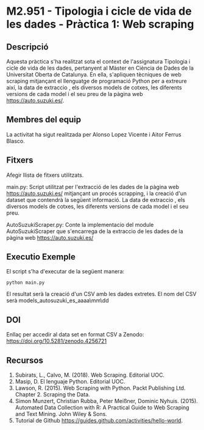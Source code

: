 # M2.951 - Tipologia i cicle de vida de les dades - Pràctica 1: Web scraping

## Descripció

Aquesta pràctica s'ha realitzat sota el context de l'assignatura Tipologia i cicle de vida de les dades, pertanyent al Màster en Ciència de Dades de la Universitat Oberta de Catalunya. En ella, s'apliquen tècniques de web scraping mitjançant el llenguatge de programació Python per a extreure així, la data de extraccio , els diversos models de cotxes, les diferents versions de cada model i el seu preu de la pàgina web https://auto.suzuki.es/. 


## Membres del equip 

La activitat ha sigut realitzada per Alonso Lopez Vicente i Aitor Ferrus Blasco.


## Fitxers

Afegir llista de fitxers utilitzats.

main.py: Script utilitzat per l'extracció de les dades de la pàgina web https://auto.suzuki.es/ mitjançant un procés scrapping, i la creació d'un dataset que contendrà la següent informació. La data de extraccio , els diversos models de cotxes, les diferents versions de cada model i el seu preu.

AutoSuzukiScraper.py: Conte la implementacio del module AutoSuzukiScraper que s'encarrega de la extraccio de les dades de la pàgina web https://auto.suzuki.es/

## Executio Exemple

El script s'ha d'executar de la següent manera:

```
python main.py
```

El resultat serà la creació d'un CSV amb les dades extretes. El nom del CSV serà models_autosuzuki_es_aaaa\mm\dd

## DOI

Enllaç per accedir al data set en format CSV a Zenodo: https://doi.org/10.5281/zenodo.4256721 

## Recursos

1. Subirats, L., Calvo, M. (2018). Web Scraping. Editorial UOC.
2. Masip, D. El lenguaje Python. Editorial UOC.
3. Lawson, R. (2015). Web Scraping with Python. Packt Publishing Ltd. Chapter 2.
Scraping the Data.
4. Simon Munzert, Christian Rubba, Peter Meißner, Dominic Nyhuis. (2015).
Automated Data Collection with R: A Practical Guide to Web Scraping and Text
Mining. John Wiley & Sons.
5. Tutorial de Github https://guides.github.com/activities/hello-world. 
